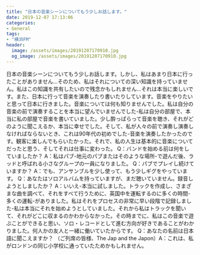 ```yaml
---
title: "日本の音楽シーンについてもう少しお話します。"
date: 2019-12-07 17:13:06
categories:
- General
tags:
- "横浜FM"
header:
  image: /assets/images/20191207170910.jpg
  og_image: /assets/images/20191207170910.jpg
---
```


日本の音楽シーンについてもう少しお話します。しかし、私はあまり日本に行ったことがありません…そのため、私はそれについての深い知識を持っていません。私はこの知識を共有したいので残念かもしれません…それは本当に楽しいです。また、日本に行って音楽を演奏したり書いたりしています。音楽をやりたいと思って日本に行きました。音楽については何も知りませんでした。私は自分の音楽の前で演奏することを本当に望んでいませんでした-私は自分の部屋で、本当に私の部屋で音楽を書いていました。少し酔っぱらって音楽を聴き、それがどのように聞こえるか、本当に幸せでした。そして、私が人々の前で演奏し演奏しなければならないとき、これは90年代の初めでした-音楽を演奏したかったのです。観客に楽しんでもらいたかった。それで、私の人生は基本的に音楽についてだったと思う、そしてそれは仕事に変わった。 Q：バンドを始める前は何をしていましたか？ A：私はパブ-地元のパブまたはそのような場所-で遊んだ後、ラッドと呼ばれる小さなグループの一員になりました。 Q：パブでプレイし続けていますか？ A：でも、アンサンブルを少し使って、もう少しギグをやっています。 Q：あなたはソロアルバムを持っていますが、まだ聴いていません。録音しようとしましたか？ A：いいえ-本当に試しました。トラックを作成し、さまざまな曲を調べて、それをすべて行うために、英国中を運転するのに多くの時間-多くの運転-がありました。私はそれをプロセスの非常に早い段階で記録しました-私は本当にそれを始めようとしていました。それから私はトラックを聞いて、それがどこに収まるのかわからなかった。その時までに、私はこの音楽で遊ぶことができると思い、ソロ・レコードとして進む方向が好きであることがわかりました。何人かの友人と一緒に働いていたからです。 Q：あなたの名前は日本語に聞こえますか？ （ご列席の皆様、The Jap and the Japon）A：これは、私がロンドンの同じ小学校に通っていたためかもしれません。
